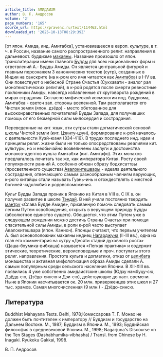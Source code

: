 ```yaml
---
article_title: АМИДАИЗМ
author: В. П. Андросов
volume: '2'
page_numbers: '165'
source_url: https://pravenc.ru/text/114462.html
downloaded_at: '2025-10-13T08:29:39Z'
---
```


[от япон. Амида, инд. Амитабха], установившееся в европ. культуре, в т. ч. в России, название самого распространенного религ. направления в дальневост. буддизме [махаяны](https://pravenc.ru/text/махаяна.html). Название произошло от япон. транслитерации имени главного [Будды](https://pravenc.ru/text/Будды.html) для всех национальных форм и ответвлений А.- Будды Амиды. Он является центральной фигурой и главным персонажем 3 канонических текстов (сутр), созданных в Индии на санскрите (на к-ром его имя читается как [Амитабха](https://pravenc.ru/text/Амитабха.html)) в I-IV вв. Они повествуют о небесной Стране Счастья (Сукхавати - аналог рая монотеистических религий), в к-рой родятся после смерти ревностные поклонники Амиды, навсегда избавленные от круговорота рождений в мирах страдания. Согласно мифической космологии инд. буддизма, Амитабха - светоч зап. стороны вселенной. Там располагается его Чистая земля (япон. дзёдо) - место обетованное для высоконравственных почитателей Будды Запада, для получивших помощь от его безмерной силы милосердия и сострадания.

Переведенные на кит. язык, эти сутры стали догматической основой школы Чистой земли (кит. [Цзинту](https://pravenc.ru/text/Цзинту.html)-цзун), формирование к-рой началось с деятельности Хуэй-юаня (334-416). В трудах последнего инд. идеи и принципы религ. жизни были не только опосредствованы реалиями кит. культуры, но и необычайно возвеличены заслуги и достоинства монахов-адептов культа Амитабхи (кит. Амитафо). Этих монахов предлагалось почитать так же, как императора Китая. Росту своей популярности ранний А. особенно обязан образу бодхисаттвы (просветленного существа) [Авалокитешвары](https://pravenc.ru/text/Авалокитешвары.html) - идеала деятельного сострадания, отвечающего самым разнообразным чаяниям верующих, к-рого китайцы стали называть Гуань-инь и отождествлять с местной богиней чадолюбия и родовспоможения.

Культ Будды Запада проник в Японию из Китая в VIII в. С IX в. он получил развитие в школе [Тэндай](https://pravenc.ru/text/Тэндай.html). В ней учили постоянно твердить [мантру](https://pravenc.ru/text/Мантра.html) «Слава Будде Амиде», призванную помочь следовать самым легким Путем освобождения, открыть в верующем природу Будды (абсолютное единство сущего). Обещается, что этим Путем уже в следующем рождении можно достичь Страны Счастья при помощи спасительной силы Амиды, в роли к-рой часто выступает Авалокитешвара (япон. Каннон). Японцы считают, что первым учителем А. был основоположник махаяны индиец [Нагарджуна](https://pravenc.ru/text/Нагарджуна.html) (II-III вв.), одна из глав его комментария на сутру «Десяти стадий духовного роста» (Даша-бхумика-вибхаша) называется «Легкая практика» и содержит этические, теоретические, вероисповедные и проч. постулаты этого религ. направления. Простота культа и догматики, отказ от [целибата](https://pravenc.ru/text/целибат.html) монашества и активная мифологизация образа Амиды сделали А. самым популярным среди сельского населения Японии. В XII-XIII вв. появились 4 уже собственно амидаистские школы (Юдзу нэмбуцу-сю, [Дзёдо](https://pravenc.ru/text/Дзёдо.html)-сю, Дзёдо-синсю и Дзи-сю), действующие до наст. времени. Ныне в Японии насчитывается ок. 20 млн. приверженцев этих школ и 27 тыс. храмов. Самая многочисленная (9 млн.) - Дзёдо-синсю.

## Литература

Buddhist Mahayana Texts. Delhi, 1978;Комиссарова Т. Г. Монах не должен быть почтителен к императору // Буддизм и государство на Дальнем Востоке. М., 1987; Буддизм в Японии. М., 1993; Буддийская философия в средневековой Японии. М., 1998; Nagarjuna's Discourse on the Ten Stages (Dashabhumika-vibhasha) / Transl. from Chinese by H. Inagaki. Ryukoku Gakkai, 1998.

В. П. Андросов
